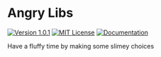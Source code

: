# Angry Libs

[![Version 1.0.1](https://img.shields.io/badge/version-1.0.1-orange)](https://github.com/bsoyka/angrylibs/releases/tag/v1.0.1)
[![MIT License](https://img.shields.io/badge/license-MIT-green)](https://github.com/bsoyka/angrylibs/blob/master/LICENSE)
[![Documentation](https://img.shields.io/badge/documentation-blue)](https://angry-libs.readthedocs.io)

Have a fluffy time by making some slimey choices
